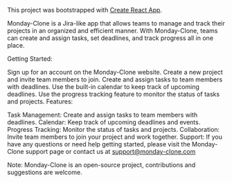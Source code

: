 This project was bootstrapped with [Create React App](https://github.com/facebookincubator/create-react-app).

Monday-Clone is a Jira-like app that allows teams to manage and track their projects in an organized and efficient manner. With Monday-Clone, teams can create and assign tasks, set deadlines, and track progress all in one place.

Getting Started:

Sign up for an account on the Monday-Clone website.
Create a new project and invite team members to join.
Create and assign tasks to team members with deadlines.
Use the built-in calendar to keep track of upcoming deadlines.
Use the progress tracking feature to monitor the status of tasks and projects.
Features:

Task Management: Create and assign tasks to team members with deadlines.
Calendar: Keep track of upcoming deadlines and events.
Progress Tracking: Monitor the status of tasks and projects.
Collaboration: Invite team members to join your project and work together.
Support:
If you have any questions or need help getting started, please visit the Monday-Clone support page or contact us at support@monday-clone.com

Note: Monday-Clone is an open-source project, contributions and suggestions are welcome.
